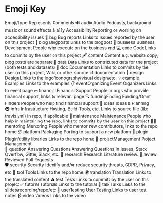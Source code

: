 # Emoji Key 
Emoji/Type	Represents	Comments
🔊
audio	Audio	Podcasts, background music or sound effects
♿️
a11y	Accessibility	Reporting or working on accessibility issues
🐛
bug	Bug reports	Links to issues reported by the user on this project
📝
blog	Blogposts	Links to the blogpost
💼
business	Business Development	People who execute on the business end
💻
code	Code	Links to commits by the user on this project
🖋
content	Content	e.g. website copy, blog posts are separate
🔣
data	Data	Links to contributed data for the project (both tests and datasets)
📖
doc	Documentation	Links to commits by the user on this project, Wiki, or other source of documentation
🎨
design	Design	Links to the logo/iconography/visual design/etc.
💡
example	Examples	Links to the examples
📋
eventOrganizing	Event Organizers	Links to event page
💵
financial	Financial Support	People or orgs who provide financial support, links to relevant page
🔍
fundingFinding	Funding/Grant Finders	People who help find financial support
🤔
ideas	Ideas & Planning	
🚇
infra	Infrastructure	Hosting, Build-Tools, etc. Links to source file (like travis.yml) in repo, if applicable
🚧
maintenance	Maintenance	People who help in maintaining the repo, links to commits by the user on this project
🧑‍🏫
mentoring	Mentoring	People who mentor new contributors, links to the repo home
📦
platform	Packaging	Porting to support a new platform
🔌
plugin	Plugin/utility libraries	Links to the repo home
📆
projectManagement	Project Management	
💬
question	Answering Questions	Answering Questions in Issues, Stack Overflow, Gitter, Slack, etc.
🔬
research	Research	Literature review.
👀
review	Reviewed Pull Requests	
🛡️
security	Security	Identify and/or reduce security threats, GDPR, Privacy, etc
🔧
tool	Tools	Links to the repo home
🌍
translation	Translation	Links to the translated content
⚠️
test	Tests	Links to commits by the user on this project
✅
tutorial	Tutorials	Links to the tutorial
📢
talk	Talks	Links to the slides/recording/repo/etc
📓
userTesting	User Testing	Links to user test notes
📹
video	Videos	Links to the video